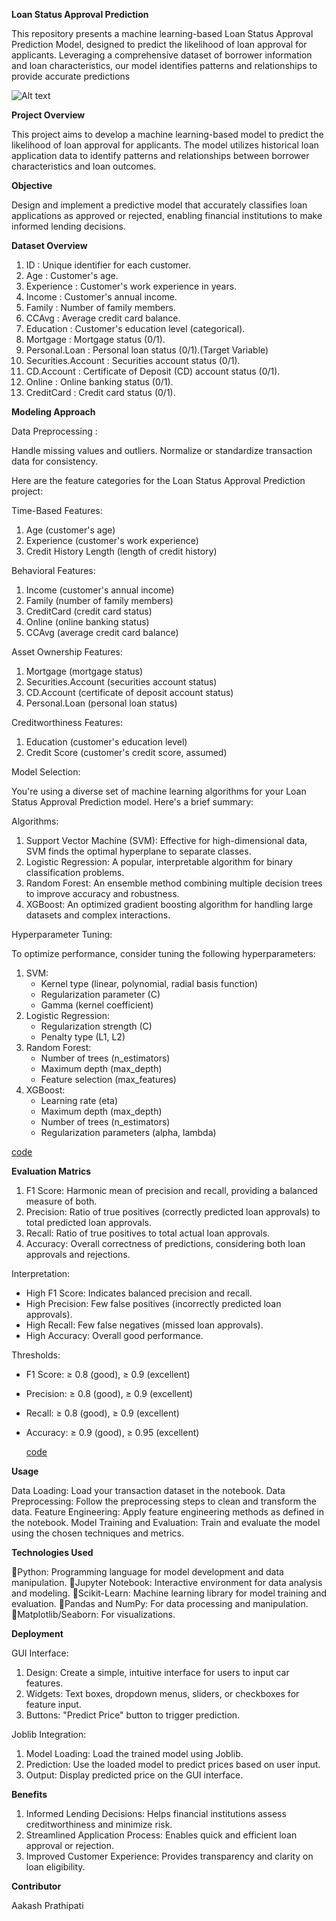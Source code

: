 **Loan Status Approval Prediction**

This repository presents a machine learning-based Loan Status Approval Prediction Model, designed to predict the likelihood of loan approval for applicants. Leveraging a comprehensive dataset of borrower information and loan characteristics, our model identifies patterns and relationships to provide accurate predictions

![Alt text](https://user-images.githubusercontent.com/106006755/216782833-2ee42fc2-c7c0-4032-a747-cf64671ae336.gif)


**Project Overview**

This project aims to develop a machine learning-based model to predict the likelihood of loan approval for applicants. The model utilizes historical loan application data to identify patterns and relationships between borrower characteristics and loan outcomes.


**Objective**

Design and implement a predictive model that accurately classifies loan applications as approved or rejected, enabling financial institutions to make informed lending decisions.



**Dataset Overview**

1. ID : Unique identifier for each customer.
2. Age : Customer's age.
3. Experience : Customer's work experience in years.
4. Income : Customer's annual income.
5. Family : Number of family members.
6. CCAvg : Average credit card balance.
7. Education : Customer's education level (categorical).
8. Mortgage : Mortgage status (0/1).
9. Personal.Loan : Personal loan status (0/1).(Target Variable)
10. Securities.Account : Securities account status (0/1).
11. CD.Account : Certificate of Deposit (CD) account status (0/1).
12. Online : Online banking status (0/1).
13. CreditCard : Credit card status (0/1).





**Modeling Approach**

Data Preprocessing :

Handle missing values and outliers.
Normalize or standardize transaction data for consistency.

Here are the feature categories for the Loan Status Approval Prediction project:

Time-Based Features:

1. Age (customer's age)
2. Experience (customer's work experience)
3. Credit History Length (length of credit history)

Behavioral Features:

1. Income (customer's annual income)
2. Family (number of family members)
3. CreditCard (credit card status)
4. Online (online banking status)
5. CCAvg (average credit card balance)

Asset Ownership Features:

1. Mortgage (mortgage status)
2. Securities.Account (securities account status)
3. CD.Account (certificate of deposit account status)
4. Personal.Loan (personal loan status)

Creditworthiness Features:

1. Education (customer's education level)
2. Credit Score (customer's credit score, assumed)


Model Selection:

You're using a diverse set of machine learning algorithms for your Loan Status Approval Prediction model. Here's a brief summary:

Algorithms:

1. Support Vector Machine (SVM): Effective for high-dimensional data, SVM finds the optimal hyperplane to separate classes.
2. Logistic Regression: A popular, interpretable algorithm for binary classification problems.
3. Random Forest: An ensemble method combining multiple decision trees to improve accuracy and robustness.
4. XGBoost: An optimized gradient boosting algorithm for handling large datasets and complex interactions.

Hyperparameter Tuning:

To optimize performance, consider tuning the following hyperparameters:

1. SVM:
    - Kernel type (linear, polynomial, radial basis function)
    - Regularization parameter (C)
    - Gamma (kernel coefficient)
2. Logistic Regression:
    - Regularization strength (C)
    - Penalty type (L1, L2)
3. Random Forest:
    - Number of trees (n_estimators)
    - Maximum depth (max_depth)
    - Feature selection (max_features)
4. XGBoost:
    - Learning rate (eta)
    - Maximum depth (max_depth)
    - Number of trees (n_estimators)
    - Regularization parameters (alpha, lambda)


[code](https://github.com/Aakash1379/loan_approval_prediction/blob/main/loan_approval_prediction.ipynb)

**Evaluation Matrics**

1. F1 Score: Harmonic mean of precision and recall, providing a balanced measure of both.
2. Precision: Ratio of true positives (correctly predicted loan approvals) to total predicted loan approvals.
3. Recall: Ratio of true positives to total actual loan approvals.
4. Accuracy: Overall correctness of predictions, considering both loan approvals and rejections.

Interpretation:

- High F1 Score: Indicates balanced precision and recall.
- High Precision: Few false positives (incorrectly predicted loan approvals).
- High Recall: Few false negatives (missed loan approvals).
- High Accuracy: Overall good performance.

Thresholds:

- F1 Score: ≥ 0.8 (good), ≥ 0.9 (excellent)
- Precision: ≥ 0.8 (good), ≥ 0.9 (excellent)
- Recall: ≥ 0.8 (good), ≥ 0.9 (excellent)
- Accuracy: ≥ 0.9 (good), ≥ 0.95 (excellent)

  [code](https://github.com/Aakash1379/used_car_price_prediction/blob/main/used%20car%20price%20prediction.ipynb)


**Usage**

Data Loading: Load your transaction dataset in the notebook.
Data Preprocessing: Follow the preprocessing steps to clean and transform the data.
Feature Engineering: Apply feature engineering methods as defined in the notebook.
Model Training and Evaluation: Train and evaluate the model using the chosen techniques and metrics.

**Technologies Used**

Python: Programming language for model development and data       manipulation.
Jupyter Notebook: Interactive environment for data analysis and modeling.
Scikit-Learn: Machine learning library for model training and evaluation.
Pandas and NumPy: For data processing and manipulation.
Matplotlib/Seaborn: For visualizations.

**Deployment**

GUI Interface:
1. Design: Create a simple, intuitive interface for users to input car     features.
2. Widgets: Text boxes, dropdown menus, sliders, or checkboxes for feature input.
3. Buttons: "Predict Price" button to trigger prediction.

Joblib Integration:
 1. Model Loading: Load the trained model using Joblib.
2. Prediction: Use the loaded model to predict prices based on user input.
3. Output: Display predicted price on the GUI interface.


**Benefits**

1. Informed Lending Decisions: Helps financial institutions assess creditworthiness and minimize risk.
2. Streamlined Application Process: Enables quick and efficient loan approval or rejection.
3. Improved Customer Experience: Provides transparency and clarity on loan eligibility.

**Contributor**

Aakash Prathipati
